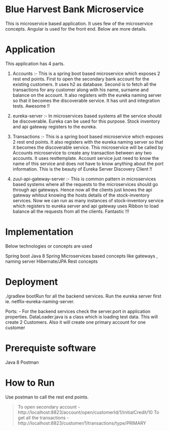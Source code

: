# Blue Harvest Bank Microservice
This is microservice based application. It uses few of the microservice concepts.
Angular is used for the front end. Below are more details.

# Application
This application has 4 parts.

1. Accounts :- This is a spring boot based microservice which exposes 2 rest end points.
First to open the secondary bank account for the existing customers. It uses h2 as database.
Second is to fetch all the transactions for any customer along with his name, surname and balance on the account.
It also registers with the eureka naming server so that it becomes the discoverable service. It has unit and integration tests. 
Awesome !!

2. eureka-server :- In microservices based systems all the service should be discoverable. Eureka can be used for this purpose.
Stock inventory and api gateway registers to the eureka.

3. Transactions :- This is a spring boot based microservice which exposes 2 rest end points.
It also registers with the eureka naming server so that it becomes the discoverable service. 
This microservice will be called by Accounts microservice to create any transaction between any two accounts. It uses resttemplate. Account service just need to know the name of this service and does not have to know anything about the port information. This is the beauty of Eureka Server Discovery Client !!

4. zuul-api-gateway-server :- This is common pattern in microservices based systems where all the requests to the microservices
should go through api gateways. Hence now all the clients just knows the api gateway whitout
knowing the hosts details of the stock-inventory services. Now we can run as many instances
of stock-inventory service which registers to eureka server and api gateway uses
Ribbon to load balance all the requests from all the clients.
Fantastic !!!

# Implementation
Below technologies or concepts are used

Spring boot
Java 8
Spring
Microservices based concepts like gateways , naming server
Hibernate/JPA
Rest concepts


# Deployment

./gradlew bootRun for all the backend services. Run the eureka server first ie. netflix-eureka-naming-server.

Ports: - For the backend services check the server.port in application properties.
DataLoader.java is a class which is loading test data. This will create 2 Customers. Also it will create one primary account for one customer

# Prerequiste software
Java 8
Postman

# How to Run
Use postman to call the rest end points.
> To open secondary account - http://localhost:8823/account/open/customerId/1/initialCredit/10
> To get all the transactions - http://localhost:8823/customer/1/transactions/type/PRIMARY

